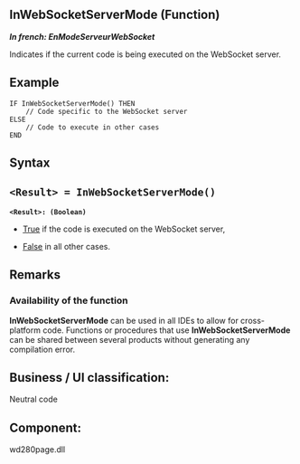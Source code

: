 


## InWebSocketServerMode (Function)

***In french: EnModeServeurWebSocket***



<a name="XUse"></a>
<a name="Use"></a>
<a name="description"></a>
Indicates if the current code is being executed on the WebSocket server.
<a name="Example1"></a>
<a name="sample_code"></a>

## Example


```wl
IF InWebSocketServerMode() THEN
	// Code specific to the WebSocket server
ELSE
	// Code to execute in other cases
END
```

<a name="XSYNTAX"></a>

## Syntax
<a name="SYNTAX1"></a>

`<Result> = InWebSocketServerMode()`
---

**`<Result>: (Boolean)`**



- <u><u><u><u>True</u></u></u></u> if the code is executed on the WebSocket server, 

- <u><u><u><u>False</u></u></u></u> in all other cases. 






<a name="NOTE0"></a>
<a name="NOTE0_1"></a>

## Remarks


### Availability of the function
<a name="availability_the_function_ELTPARAGRAPHE000160"></a>

**InWebSocketServerMode** can be used in all IDEs to allow for cross-platform code. Functions or procedures that use **InWebSocketServerMode** can be shared between several products without generating any compilation error.

<a name="XComponent"></a>

## Business / UI classification:
Neutral code
## Component:
wd280page.dll
